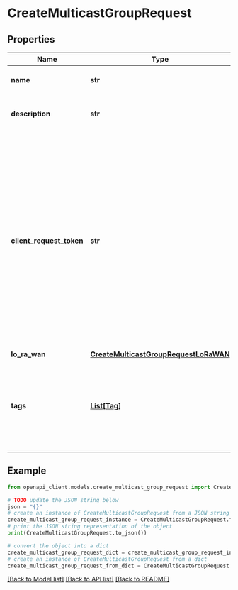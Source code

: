 # CreateMulticastGroupRequest


## Properties

Name | Type | Description | Notes
------------ | ------------- | ------------- | -------------
**name** | **str** | The name of the multicast group. | [optional] 
**description** | **str** | The description of the new resource. | [optional] 
**client_request_token** | **str** | Each resource must have a unique client request token. If you try to create a new resource with the same token as a resource that already exists, an exception occurs. If you omit this value, AWS SDKs will automatically generate a unique client request. | [optional] 
**lo_ra_wan** | [**CreateMulticastGroupRequestLoRaWAN**](CreateMulticastGroupRequestLoRaWAN.md) |  | 
**tags** | [**List[Tag]**](Tag.md) | The tag to attach to the specified resource. Tags are metadata that you can use to manage a resource. | [optional] 

## Example

```python
from openapi_client.models.create_multicast_group_request import CreateMulticastGroupRequest

# TODO update the JSON string below
json = "{}"
# create an instance of CreateMulticastGroupRequest from a JSON string
create_multicast_group_request_instance = CreateMulticastGroupRequest.from_json(json)
# print the JSON string representation of the object
print(CreateMulticastGroupRequest.to_json())

# convert the object into a dict
create_multicast_group_request_dict = create_multicast_group_request_instance.to_dict()
# create an instance of CreateMulticastGroupRequest from a dict
create_multicast_group_request_from_dict = CreateMulticastGroupRequest.from_dict(create_multicast_group_request_dict)
```
[[Back to Model list]](../README.md#documentation-for-models) [[Back to API list]](../README.md#documentation-for-api-endpoints) [[Back to README]](../README.md)


